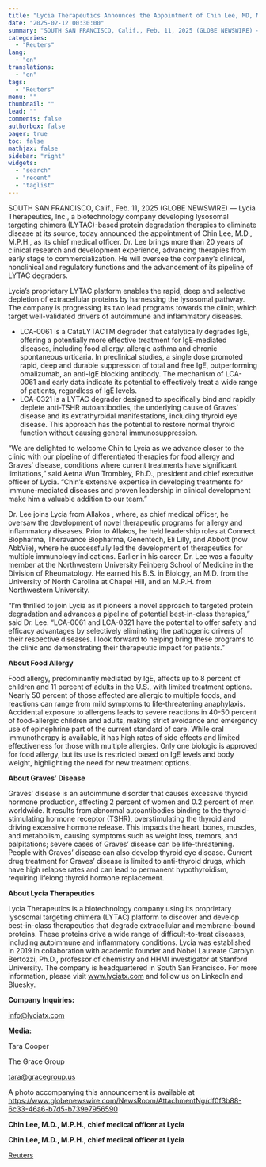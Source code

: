 ```yaml
---
title: "Lycia Therapeutics Announces the Appointment of Chin Lee, MD, MPH, as Chief Medical Officer and Reveals Immunology Pipeline"
date: "2025-02-12 00:30:00"
summary: "SOUTH SAN FRANCISCO, Calif., Feb. 11, 2025 (GLOBE NEWSWIRE) — Lycia Therapeutics, Inc., a biotechnology company developing lysosomal targeting chimera (LYTAC)-based protein degradation therapies to eliminate disease at its source, today announced the appointment of Chin Lee, M.D., M.P.H., as its chief medical officer. Dr. Lee brings more than 20..."
categories:
  - "Reuters"
lang:
  - "en"
translations:
  - "en"
tags:
  - "Reuters"
menu: ""
thumbnail: ""
lead: ""
comments: false
authorbox: false
pager: true
toc: false
mathjax: false
sidebar: "right"
widgets:
  - "search"
  - "recent"
  - "taglist"
---
```


SOUTH SAN FRANCISCO, Calif., Feb. 11, 2025 (GLOBE NEWSWIRE) — Lycia Therapeutics, Inc., a biotechnology company developing lysosomal targeting chimera (LYTAC)-based protein degradation therapies to eliminate disease at its source, today announced the appointment of Chin Lee, M.D., M.P.H., as its chief medical officer. Dr. Lee brings more than 20 years of clinical research and development experience, advancing therapies from early stage to commercialization. He will oversee the company’s clinical, nonclinical and regulatory functions and the advancement of its pipeline of LYTAC degraders.

Lycia’s proprietary LYTAC platform enables the rapid, deep and selective depletion of extracellular proteins by harnessing the lysosomal pathway. The company is progressing its two lead programs towards the clinic, which target well-validated drivers of autoimmune and inflammatory diseases.

* LCA-0061 is a CataLYTACTM degrader that catalytically degrades IgE, offering a potentially more effective treatment for IgE-mediated diseases, including food allergy, allergic asthma and chronic spontaneous urticaria. In preclinical studies, a single dose promoted rapid, deep and durable suppression of total and free IgE, outperforming omalizumab, an anti-IgE blocking antibody. The mechanism of LCA-0061 and early data indicate its potential to effectively treat a wide range of patients, regardless of IgE levels.
* LCA-0321 is a LYTAC degrader designed to specifically bind and rapidly deplete anti-TSHR autoantibodies, the underlying cause of Graves’ disease and its extrathyroidal manifestations, including thyroid eye disease. This approach has the potential to restore normal thyroid function without causing general immunosuppression.

“We are delighted to welcome Chin to Lycia as we advance closer to the clinic with our pipeline of differentiated therapies for food allergy and Graves’ disease, conditions where current treatments have significant limitations,” said Aetna Wun Trombley, Ph.D., president and chief executive officer of Lycia. “Chin’s extensive expertise in developing treatments for immune-mediated diseases and proven leadership in clinical development make him a valuable addition to our team.”

Dr. Lee joins Lycia from Allakos , where, as chief medical officer, he oversaw the development of novel therapeutic programs for allergy and inflammatory diseases. Prior to Allakos, he held leadership roles at Connect Biopharma, Theravance Biopharma, Genentech, Eli Lilly, and Abbott (now AbbVie), where he successfully led the development of therapeutics for multiple immunology indications. Earlier in his career, Dr. Lee was a faculty member at the Northwestern University Feinberg School of Medicine in the Division of Rheumatology. He earned his B.S. in Biology, an M.D. from the University of North Carolina at Chapel Hill, and an M.P.H. from Northwestern University.

“I’m thrilled to join Lycia as it pioneers a novel approach to targeted protein degradation and advances a pipeline of potential best-in-class therapies,” said Dr. Lee. “LCA-0061 and LCA-0321 have the potential to offer safety and efficacy advantages by selectively eliminating the pathogenic drivers of their respective diseases. I look forward to helping bring these programs to the clinic and demonstrating their therapeutic impact for patients.”

**About Food Allergy**

Food allergy, predominantly mediated by IgE, affects up to 8 percent of children and 11 percent of adults in the U.S., with limited treatment options. Nearly 50 percent of those affected are allergic to multiple foods, and reactions can range from mild symptoms to life-threatening anaphylaxis. Accidental exposure to allergens leads to severe reactions in 40-50 percent of food-allergic children and adults, making strict avoidance and emergency use of epinephrine part of the current standard of care. While oral immunotherapy is available, it has high rates of side effects and limited effectiveness for those with multiple allergies. Only one biologic is approved for food allergy, but its use is restricted based on IgE levels and body weight, highlighting the need for new treatment options.

**About Graves’ Disease** 

Graves’ disease is an autoimmune disorder that causes excessive thyroid hormone production, affecting 2 percent of women and 0.2 percent of men worldwide. It results from abnormal autoantibodies binding to the thyroid-stimulating hormone receptor (TSHR), overstimulating the thyroid and driving excessive hormone release. This impacts the heart, bones, muscles, and metabolism, causing symptoms such as weight loss, tremors, and palpitations; severe cases of Graves’ disease can be life-threatening. People with Graves’ disease can also develop thyroid eye disease. Current drug treatment for Graves’ disease is limited to anti-thyroid drugs, which have high relapse rates and can lead to permanent hypothyroidism, requiring lifelong thyroid hormone replacement.

**About Lycia Therapeutics**

Lycia Therapeutics is a biotechnology company using its proprietary lysosomal targeting chimera (LYTAC) platform to discover and develop best-in-class therapeutics that degrade extracellular and membrane-bound proteins. These proteins drive a wide range of difficult-to-treat diseases, including autoimmune and inflammatory conditions. Lycia was established in 2019 in collaboration with academic founder and Nobel Laureate Carolyn Bertozzi, Ph.D., professor of chemistry and HHMI investigator at Stanford University. The company is headquartered in South San Francisco. For more information, please visit www.lyciatx.com and follow us on LinkedIn and Bluesky.

**Company Inquiries:**

info@lyciatx.com

**Media:**

Tara Cooper

The Grace Group

tara@gracegroup.us

A photo accompanying this announcement is available at https://www.globenewswire.com/NewsRoom/AttachmentNg/df0f3b88-6c33-46a6-b7d5-b739e7956590

**Chin Lee, M.D., M.P.H., chief medical officer at Lycia**

**Chin Lee, M.D., M.P.H., chief medical officer at Lycia**

[Reuters](https://www.tradingview.com/news/reuters.com,2025-02-11:newsml_GNXhsTc7:0-lycia-therapeutics-announces-the-appointment-of-chin-lee-md-mph-as-chief-medical-officer-and-reveals-immunology-pipeline/)
